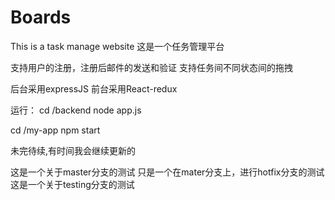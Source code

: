 # Boards

This is a task manage website 
这是一个任务管理平台

支持用户的注册，注册后邮件的发送和验证
支持任务间不同状态间的拖拽

后台采用expressJS
前台采用React-redux

运行：
cd /backend
node app.js

cd /my-app
npm start

未完待续,有时间我会继续更新的

这是一个关于master分支的测试
只是一个在mater分支上，进行hotfix分支的测试
这是一个关于testing分支的测试

